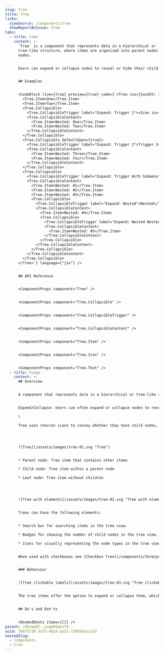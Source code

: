 ```yaml
---
slug: tree
title: Tree
links:
  viewSource: /components/tree
  showReportAnIssue: true
tabs:
  - title: Code
    content: >-
      `Tree` is a component that represents data in a hierarchical or
      tree-like structure, where items are organised into parent nodes and child
      nodes.


      Users can expand or collapse nodes to reveal or hide their child nodes, allowing them to navigate through the hierarchy efficiently.


      ## Examples


      <CodeBlock live={true} preview={true} code={`<Tree css={{width: 300}}>
        <Tree.Item>One</Tree.Item>
        <Tree.Item>Two</Tree.Item>
        <Tree.Collapsible>
          <Tree.CollapsibleTrigger label="Expand: Trigger 1"><Icon is={Sun} /> Trigger 1</Tree.CollapsibleTrigger>
          <Tree.CollapsibleContent>
            <Tree.Item>Nested: One</Tree.Item>
            <Tree.Item>Nested: Two</Tree.Item>
          </Tree.CollapsibleContent>
        </Tree.Collapsible>
        <Tree.Collapsible defaultOpen={true}>
          <Tree.CollapsibleTrigger label="Expand: Trigger 2">Trigger 2<Icon is={Bell} /></Tree.CollapsibleTrigger>
          <Tree.CollapsibleContent>
            <Tree.Item>Nested: Three</Tree.Item>
            <Tree.Item>Nested: Four</Tree.Item>
          </Tree.CollapsibleContent>
        </Tree.Collapsible>
        <Tree.Collapsible>
          <Tree.CollapsibleTrigger label="Expand: Trigger With Submenu">Trigger With Submenu</Tree.CollapsibleTrigger>
          <Tree.CollapsibleContent>
            <Tree.Item>Nested: #1</Tree.Item>
            <Tree.Item>Nested: #2</Tree.Item>
            <Tree.Item>Nested: #3</Tree.Item>
            <Tree.Collapsible>
              <Tree.CollapsibleTrigger label="Expand: Nested">Nested</Tree.CollapsibleTrigger>
              <Tree.CollapsibleContent>
                <Tree.Item>Nested: #4</Tree.Item>
                <Tree.Collapsible>
                  <Tree.CollapsibleTrigger label="Expand: Nested Nested">Nested Nested</Tree.CollapsibleTrigger>
                  <Tree.CollapsibleContent>
                    <Tree.Item>Nested: #5</Tree.Item>
                  </Tree.CollapsibleContent>
                </Tree.Collapsible>
              </Tree.CollapsibleContent>
            </Tree.Collapsible>
          </Tree.CollapsibleContent>
        </Tree.Collapsible>
      </Tree>`} language={"jsx"} />


      ## API Reference


      <ComponentProps component="Tree" />


      <ComponentProps component="Tree.Collapsible" />


      <ComponentProps component="Tree.CollapsibleTrigger" />


      <ComponentProps component="Tree.CollapsibleContent" />


      <ComponentProps component="Tree.Item" />


      <ComponentProps component="Tree.Icon" />


      <ComponentProps component="Tree.Text" />
  - title: Usage
    content: >-
      ## Overview


      A component that represents data in a hierarchical or tree-like structure, where items are organized into parent nodes and child nodes.


      Expand/Collapse: Users can often expand or collapse nodes to reveal or hide their child nodes, allowing them to navigate through the hierarchy efficiently.\

      \

      Tree uses chevron icons to convey whether they have child nodes, are expanded or collapsed.




      ![Tree](/assets/images/tree-01.svg "Tree")


      * Parent node: Tree item that contains other items

      * Child node: Tree item within a parent node 

      * Leaf node: Tree item without children




      ![Tree with elements](/assets/images/tree-02.svg "Tree with elements")


      Trees can have the following elements:


      * Search bar for searching items in the tree view.

      * Badges for showing the number of child nodes in the tree view.

      * Icons for visually representing the node types in the tree view.


      When used with checkboxes see [Checkbox Tree](/components/form/primitives/checkbox-tree)


      ### Behaviour


      ![Tree clickable labels](/assets/images/tree-03.svg "Tree clickable labels")


      The tree items offer the option to expand or collapse them, which can be achieved by either selecting the chevron icon or clicking on the text. However, when the items are designed to be selectable, clicking on the text active the selection status, and clicking on the chevron icon toggles the expansion state of the item.


      ## Do's and Don'ts


      <DosAndDonts items={[]} />
parent: J3bsmpB7-_uuqm05peuTA
uuid: 3b673728-3af3-40a5-ba31-7588581ac2d2
nestedSlug:
  - components
  - tree
---
```

